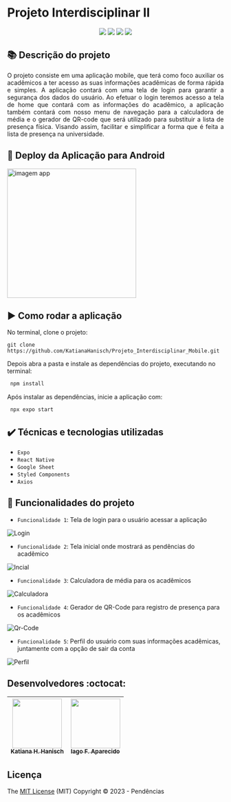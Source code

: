 # Projeto Interdisciplinar Ⅱ

<div align="center">
  <img src="https://img.shields.io/static/v1?label=react Native&message=framework&color=blue&style=for-the-badge&logo=REACT"/>
  <img src="https://img.shields.io/static/v1?label=Expo&message=deploy&color=blue&style=for-the-badge&logo=expo"/>
  <img src="http://img.shields.io/static/v1?label=License&message=MIT&color=green&style=for-the-badge"/>
  <img src="http://img.shields.io/static/v1?label=STATUS&message=CONCLUIDO&color=GREEN&style=for-the-badge"/>
</div>

## :books: Descrição do projeto 

<p align="justify">
O projeto consiste em uma aplicação mobile, que terá como foco auxiliar os acadêmicos a ter acesso as suas informações acadêmicas de forma rápida e simples. A aplicação contará com uma tela de login para garantir a segurança dos dados do usuário. Ao efetuar o login teremos acesso a tela de home que contará com as informações do acadêmico, a aplicação também contará com nosso menu de navegação para a calculadora de média e o gerador de QR-code que será utilizado para substituir a lista de presença física. Visando assim, facilitar e simplificar a forma que é feita a lista de presença na universidade.
</p>




## :dash: Deploy da Aplicação para Android 

<img src="https://github.com/KatianaHanisch/Projeto_Interdisciplinar_Mobile/assets/101157580/181ad920-0c1c-4ab2-8626-753e897214e8"  width=300 alt="imagem app">

## :arrow_forward: Como rodar a aplicação 

No terminal, clone o projeto: 

```
git clone https://github.com/KatianaHanisch/Projeto_Interdisciplinar_Mobile.git
```

Depois abra a pasta e instale as dependências do projeto, executando no terminal:

```sh
 npm install
```

Após instalar as dependências, inicie a aplicação com:
```sh
 npx expo start
```

## ✔️ Técnicas e tecnologias utilizadas

- ``Expo``
- ``React Native``
- ``Google Sheet``
- ``Styled Components``
- ``Axios``

## :hammer: Funcionalidades do projeto

- `Funcionalidade 1`: Tela de login para o usuário acessar a aplicação

![Login](https://github.com/KatianaHanisch/Projeto_Interdisciplinar_Mobile/assets/101157580/114eeec7-6275-4380-9d43-502144cb29b9)
 
- `Funcionalidade 2`: Tela inicial onde mostrará as pendências do acadêmico


![Incial](https://github.com/KatianaHanisch/Projeto_Interdisciplinar_Mobile/assets/101157580/55d0db72-1cf1-4beb-9f8d-e1eb89910c5b)



- `Funcionalidade 3`: Calculadora de média para os acadêmicos

![Calculadora](https://github.com/KatianaHanisch/Projeto_Interdisciplinar_Mobile/assets/101157580/f5af8b74-8874-418a-86eb-f84096a75905)


- `Funcionalidade 4`: Gerador de QR-Code para registro de presença para os acadêmicos

![Qr-Code](https://github.com/KatianaHanisch/Projeto_Interdisciplinar_Mobile/assets/101157580/a94ca5c3-bf4f-469d-90f2-5462da90fc1b)


- `Funcionalidade 5`: Perfil do usuário com suas informações acadêmicas, juntamente com a opção de sair da conta

![Perfil](https://github.com/KatianaHanisch/Projeto_Interdisciplinar_Mobile/assets/101157580/149b05e8-5c4f-4573-9df1-231afebc7d97)



## Desenvolvedores :octocat:



| [<img src="https://avatars.githubusercontent.com/u/101157580?v=4" width=115><br><sub>Katiana H. Hanisch</sub>](https://github.com/KatianaHanisch) |  [<img src="https://avatars.githubusercontent.com/u/100394244?v=4" width=115><br><sub>Iago F. Aparecido</sub>](https://github.com/IagoAparecido) | 
| :---: | :---:   

## Licença 


  The [MIT License]() (MIT)
  Copyright :copyright: 2023 - Pendências


  
